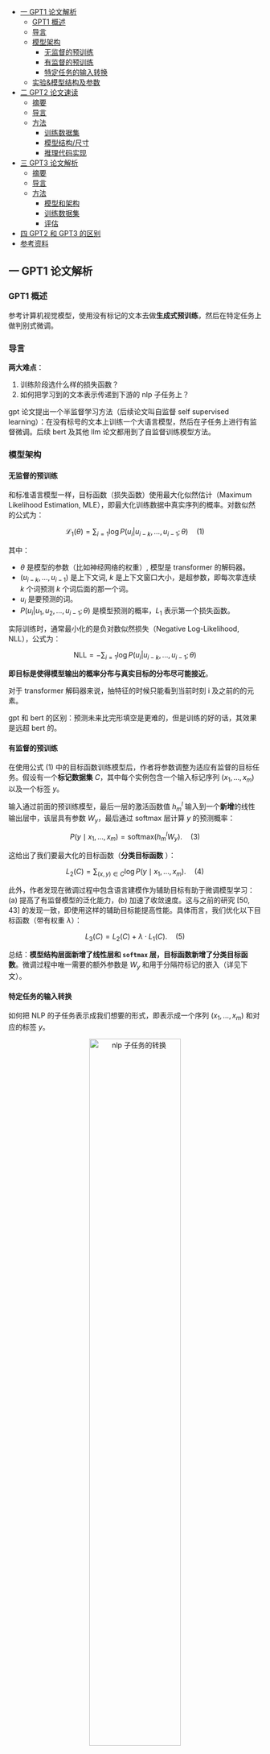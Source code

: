 - [一 GPT1 论文解析](#一-gpt1-论文解析)
  - [GPT1 概述](#gpt1-概述)
  - [导言](#导言)
  - [模型架构](#模型架构)
    - [无监督的预训练](#无监督的预训练)
    - [有监督的预训练](#有监督的预训练)
    - [特定任务的输入转换](#特定任务的输入转换)
  - [实验\&模型结构及参数](#实验模型结构及参数)
- [二 GPT2 论文速读](#二-gpt2-论文速读)
  - [摘要](#摘要)
  - [导言](#导言-1)
  - [方法](#方法)
    - [训练数据集](#训练数据集)
    - [模型结构/尺寸](#模型结构尺寸)
    - [推理代码实现](#推理代码实现)
- [三 GPT3 论文解析](#三-gpt3-论文解析)
  - [摘要](#摘要-1)
  - [导言](#导言-2)
  - [方法](#方法-1)
    - [模型和架构](#模型和架构)
    - [训练数据集](#训练数据集-1)
    - [评估](#评估)
- [四 GPT2 和 GPT3 的区别](#四-gpt2-和-gpt3-的区别)
- [参考资料](#参考资料)

## 一 GPT1 论文解析

### GPT1 概述

参考计算机视觉模型，使用没有标记的文本去做**生成式预训练**，然后在特定任务上做判别式微调。

### 导言

**两大难点**：
1. 训练阶段选什么样的损失函数？
2. 如何把学习到的文本表示传递到下游的 nlp 子任务上？

gpt 论文提出一个半监督学习方法（后续论文叫自监督 self supervised learning）：在没有标号的文本上训练一个大语言模型，然后在子任务上进行有监督微调。后续 bert 及其他 llm 论文都用到了自监督训练模型方法。

### 模型架构

#### 无监督的预训练

和标准语言模型一样，目标函数（损失函数）使用最大化似然估计（Maximum Likelihood Estimation, MLE），即最大化训练数据中真实序列的概率。对数似然的公式为：

$$
\mathcal{L_1}(\theta) = \sum_{i=1} \log P(u_i | u_{i-k}, \dots, u_{i-1}; \theta) \quad (1)$$

其中：
- $\theta$ 是模型的参数（比如神经网络的权重）, 模型是 transformer 的解码器。
- $(u_{i-k}, \dots, u_{i-1})$ 是上下文词, $k$ 是上下文窗口大小，是超参数，即每次拿连续 $k$ 个词预测 $k$ 个词后面的那一个词。
- $u_i$ 是要预测的词。
- $P(u_i | u_1, u_2, \dots, u_{i-1}; \theta)$ 是模型预测的概率，$L_1$ 表示第一个损失函数。

实际训练时，通常最小化的是负对数似然损失（Negative Log-Likelihood, NLL），公式为：

$$
\text{NLL} = - \sum_{i=1} \log P(u_i | u_{i-k}, \dots, u_{i-1}; \theta)
$$

**即目标是使得模型输出的概率分布与真实目标的分布尽可能接近**。

对于 transformer 解码器来说，抽特征的时候只能看到当前时刻 i 及之前的的元素。

gpt 和 bert 的区别：预测未来比完形填空是更难的，但是训练的好的话，其效果是远超 bert 的。

#### 有监督的预训练

在使用公式 (1) 中的目标函数训练模型后，作者将参数调整为适应有监督的目标任务。假设有一个**标记数据集** $C$，其中每个实例包含一个输入标记序列 $(x_1, \dots, x_m)$ 以及一个标签 $y$。

输入通过前面的预训练模型，最后一层的激活函数值 $h_m^l$ 输入到一个**新增**的线性输出层中，该层具有参数 $W_y$，最后通过 softmax 层计算 $y$ 的预测概率：

$$
P(y \mid x_1, \dots, x_m) = \text{softmax}(h_m^l W_y). \quad (3)
$$

这给出了我们要最大化的目标函数（**分类目标函数** ）：

$$
L_2(C) = \sum_{(x, y) \in C} \log P(y \mid x_1, \dots, x_m). \quad (4)
$$

此外，作者发现在微调过程中包含语言建模作为辅助目标有助于微调模型学习：(a) 提高了有监督模型的泛化能力，(b) 加速了收敛速度。这与之前的研究 [50, 43] 的发现一致，即使用这样的辅助目标能提高性能。具体而言，我们优化以下目标函数（带有权重 $\lambda$）：

$$
L_3(C) = L_2(C) + \lambda \cdot L_1(C). \quad (5)
$$

总结：**模型结构层面新增了线性层和 `softmax` 层，目标函数新增了分类目标函数**。微调过程中唯一需要的额外参数是 $W_y$ 和用于分隔符标记的嵌入（详见下文）。

#### 特定任务的输入转换

如何把 NLP 的子任务表示成我们想要的形式，即表示成一个序列 $(x_1, \dots, x_m)$ 和对应的标签 $y$。

<center>
<img src="../images/gpt1-3/nlp_task_transformation.png" width="60%" alt="nlp 子任务的转换">
</center>

通过上述图转换，主要是在输入序列上加入开始符号、中间符号和终止符号，这是 `gpt1` 论文的最核心创新点之一，无论输入序列怎么变换、输出线性怎么变换，中间的 `transformer` 模型都没有变化。

### 实验&模型结构及参数

1. **数据集**：BooksCorpus dataset
2. **模型架构及大小**： 12 层的 transformer 解码器结构，只有 masked self attention，每一层的维度是 768（$d_{model}$），heads 的大小是 12。

GPT1 的模型结构如下图所示:

<center>
<img src="../images/gpt1-3/gpt1-model-architecture.png" width="40%" alt="gpt1模型结构">
</center>

**模型架构 + 自监督细节**：

模型大体遵循了原始 Transformer 的设计 [62]。作者训练了一个 $12$ 层的仅包含解码器的 Transformer，其使用了带 mask 的自注意力头（$d_{model} = 768$ 和 $12$ 个注意力头）。在逐位置前馈网络中，我们使用了 $3072$ 维的内部状态。优化采用 `Adam` 优化算法 [27]，最大学习率为 $2.5e-4$。学习率在前 $2000$ 次更新中线性从零增长，并使用**余弦调度**衰减到 $0$。作者在包含 $64$ 个随机采样的、连续 $512$ 个标记序列的 `mini-batch` 上训练了 $100$ 个 `epoch`。由于模型中**广泛使用了层归一化**[2]，因此使用均值为 $0$、标准差为$0.02$ 的简单权重初始化 $N (0, 0.02)$ 即可。

采用了 $40,000$ 个合并操作的字节对编码（`BPE`）词汇表[53]，并对残差层、嵌入层和注意力层使用 0.1 概率的 dropout 进行正则化。此外，我们还使用了[37] 中提出的修改版 $L2$ 正则化，在非偏置或增益权重上设置 $w = 0.01$。激活函数采用了高斯误差线性单元（`GELU`）[18]。作者还使用了**学习到的位置嵌入层 position embedding layer**，而不是原始工作中提出的**正弦版本**。对于文本预处理，我们使用 `ftfy` 库清理 `BooksCorpus` 中的原始文本，标准化一些标点符号和空白字符，并使用 `spaCy` 分词器。

**微调细节**：

除非特别说明，我们复用了无监督预训练的超参数设置。我们在分类器中添加了 $0.1$ 的 `dropout`。对于大多数任务，学习率为 $6.25e-5$，批量大小为 $32$。**模型微调速度较快，通常 3 个 `epoch` 的训练已足够**。我们采用线性学习率衰减调度，并在 $0.2%$ 的训练过程中**进行学习率预热**。正则化权重 $\lambda$ 设置为 $0.5$。

## 二 GPT2 论文速读

> 只使用 transformer 解码器的 gpt1 发表后两个月，被只使用编码器和更大数据集训练的 bert 模型打败了。

GPT2 论文的名字是语言模型是无监督的多任务学习器。

### 摘要

制作了更大的名为 `WebText` 的包含数百万个网页的新数据集，新模型包含 1.5B 参数，核心创新点是使用 `zero-shot` 做了一些实验，并认为**大规模的训练使模型能够捕捉到丰富的语言知识和上下文信息**。简单总结就是：**GPT-2 在论文中展示了其在不同 NLP 任务上的能力，包括文本生成、翻译、问答等。这些任务是通过提供特定的提示（prompt）进行的，而不是通过传统的微调方式**。

### 导言

之前的工作都是在大数据上做无监督的预训练模型，在 nlp 下游子任务上做有监督的微调，这使得泛化到其他新的 nlp 子任务上是有成本的！

gpt2 提出 `zero-shot` 泛化到新的 nlp 下游子任务是无需成本的！**即不需要带标记的下游子任务数据集和不需要重新微调模型**。

### 方法

构建下游子任务的时候，不能再引用模型预训练阶段没有见过的开始、中间和终止符号！下游任务的输入要跟之前预训练模型的输入文本一样，**即输入的形式更像自然语言文本表示**，**这就是现如今所有 llm 的提示词 prompt 工程的开端**！

#### 训练数据集

在 Reddit 高质量帖子的基础上通过复杂的预处理工作构建了 `WebText2` 数据集，包含了 800 万个文本，总共 40GB 的文字。

#### 模型结构/尺寸

新的模型包含了 4 种不同的尺寸：

<center>
<img src="../images/gpt1-3/gpt2-Parameters.png" width="50%" alt=" 4 种 gpt2 参数">
</center>

#### 推理代码实现

`gpt2` 简单模型结构及推理代码的实现如下所示:

```python
import torch
import torch.nn as nn 
from dataclasses import dataclass
from typing import List
from transformers import GPT2Tokenizer

@dataclass
class ModelConfig:
    # config reference: https://huggingface.co/openai-community/gpt2/blob/main/config.json
    num_layers: int = 12  # n_layer
    embedding_dim: int  = 768 # hidden_size, n_embd
    num_heads: int = 12   # n_head
    vocab_size: int = 50257 # vocab_size
    

class SimpleGPT2(nn.Module):
    def __init__(self, model_config: ModelConfig):
        super(SimpleGPT2, self).__init__()
        self.num_layers = model_config.num_layers
        self.embedding_dim = model_config.embedding_dim
        self.num_heads = model_config.num_heads
        self.vocab_size = model_config.vocab_size

        self.embed_layer = nn.Embedding(self.vocab_size, self.embedding_dim)
        self.transformer_blocks = nn.ModuleList(
            nn.TransformerEncoderLayer(d_model=self.embedding_dim, nhead=self.num_heads, batch_first=True)
            for _ in range(self.num_layers)
        ) 
        self.lm_head = nn.Linear(self.embedding_dim, self.vocab_size)

    def forward(self, x):
        h = self.embed_layer(x) # [batch_size, seq_len] -> [batch_size, seq_len, embedding_dim]
        # h = h.transpose(0, 1)  # 调整维度 [seq_len, batch_size, embedding_dim]

        for transformer_block in self.transformer_blocks:
            h = transformer_block(h)
        
        # h = h.transpose(0, 1)  # 转回 [batch_size, seq_len, embedding_dim]
        logits = self.lm_head(h)

        return logits

# 在 Python 的 typing 模块中，Union、Optional 和 List 用于类型注解，
# 帮助开发者明确变量、函数参数和返回值的类型，提高代码的可读性和可靠性。

def generate_text(
    model: SimpleGPT2,
    tokenizer: GPT2Tokenizer,
    texts: List[str], 
    max_gen_len: int = 50
):
    model.eval()
    # 一个包含编码后文本的张量，形状为 (batch_size, sequence_length)
    input_ids = tokenizer.encode(texts, return_tensors="pt")
    generated_ids = input_ids # shape: (1, 4)

    with torch.no_grad():
        for _ in range(max_gen_len):
            outputs = model(generated_ids) # outputs shape: (batch_size, max_gen_len, vocab_size)
            next_token_logits = outputs[:, -1, :] # (1, vocab_size) 默认 batch_size = 1
            # 沿着指定维度方向寻找并返回最大值的索引（需要哪个维度的最大值索引就指定哪个，跟 torch.max 维度的意义不一致）
            next_token_id = torch.argmax(next_token_logits, dim=-1).unsqueeze(0) # (1, 1)
            
            # 没有使用 kv cache 优化
            generated_ids = torch.cat((generated_ids, next_token_id), dim = 1) # [batch_size, seq_len, hidden_size]
            if next_token_id.item() == tokenizer.eos_token_id:
                break
    
    # decode 的输入 token_ids 类型: Union[int, List[int], "np.ndarray", "torch.Tensor", "tf.Tensor"]
    generated_text = tokenizer.decode(generated_ids[0], skip_special_tokens=True) # (max_gen_len)
    
    return generated_text

def test_model_gen(input_text: List[str]):
    model_config = ModelConfig()
    model = SimpleGPT2(model_config)
    tokenizer = GPT2Tokenizer.from_pretrained('gpt2')
    output_text = generate_text(model, tokenizer, input_text, max_gen_len=8)
    print(output_text)


if __name__ == "__main__":
    test_model_gen("Once upon a time") 
    # 因为没有加载权重，所以输出 text 是随机输出，但形状是对的，8 个 token
    # 输出 Once upon a timeurdue Smartstocks hereditarySpanishlect flourish
```

## 三 GPT3 论文解析

GPT3 论文名字是“语言模型是 Few-Shot Learners”。论文的价值 = 新意度 * 有效性 * 问题的大小。
> GPT2 论文更像是 GPT3 论文的一个过渡。

### 摘要

作者训练了 GPT-3，一个具有 1750 亿参数的自回归语言模型，比以前任何的非稀疏语言模型大 10 倍，并在少样本 `few-shot` 设置下测试其性能。

**GPT3 作用到下游子任务的时候虽然不做任何的梯度更新或者微调，但取得了很好的成绩**！

### 导言

提出问题：之前微调后模型的泛化性可能并不是那么好，只是因为在预训练模型上有点过拟合了。
解决办法：
- 训练一个很大的预训练模型，泛化性不错（meta-learning）。
- 后面微调的时候，即使给出一些样本，但是不再更新预训练模型的权重（in—context learning）。

GPT-3 强调了 “few-shot” 学习能力，即通过少量的示例来完成特定任务。这种方法展示了 GPT-3 在没有额外微调的情况下，如何通过提供少量的任务相关示例（或甚至只有任务描述）来进行有效的预测。

在 GPT-2 和 GPT-3 的论文中，**上下文学习（context learning）是一个关键的概念，它指的是模型在处理输入数据时，如何利用上下文信息来提高其性能**。这里的上下文可以是文本中的前文信息，也可以是数据中的其他相关信息。

1，GPT-2 的上下文学习利用了**Zero-shot学习**：`GPT-2` 在没有针对特定任务进行微调的情况下，能够根据输入的上下文来执行任务。例如，如果输入一个新闻文章的开头，GPT-2 可以继续生成剩余的文章，这是因为它能够利用已有的上下文信息来推断接下来的内容。

2，`GPT-3` 中的上下文学习主要体现在：

1. **更大的上下文窗口**：GPT-3 通过增加模型的上下文窗口大小，能够处理更长的文本序列，这使得模型能够更好地理解和生成连贯的文本。

2. **Few-shot学习**：**GPT-3 在给定少量示例的情况下，能够快速适应并执行特定的任务**。例如，如果给定几个问题和答案的对，GPT-3能够理解这是一个问答任务，并在没有进一步训练的情况下生成正确的答案。

3. **上下文提示**：`GPT-3` 通过在输入中包含任务描述或示例来引导模型执行特定的任务。这种方法被称为上下文提示（contextual prompting），它使得GPT-3能够在没有显式微调的情况下执行多种任务。

4. **多任务学习**：GPT-3 在预训练阶段就接触到了多种不同的任务和数据类型，这使得它在处理新任务时能够利用之前学到的相关知识。

### 方法

`GPT3` 模型的预训练方法，包括模型架构、数据和训练过程，都类似于 `GPT2` 论文中描述的过程，**只是在模型规模、数据集规模和多样性以及训练时长上进行了相对直接的扩展**，简单讲就是数据更大、模型更大、训练时间更长！

下图通过示例对比描述了 `Fine-Tuning (FT)`、`Few-Shot (FS)`、`One-Shot (1S)`、`Zero-Shot (0S)` 的区别和原理：

<center>
<img src="../images/gpt1-3/few-zero-one-shot-eg.png" width="50%" alt="Zero-shot, one-shot and few-shot, contrasted with traditional fine-tunin">
</center>

零样本、单样本和少样本（这些是我们在这项工作中研究的）方法和传统的微调（fine-tuning）方法的区别就是**要求模型在测试时仅通过前向传播来完成任务，而不再对预训练模型进行权重更新**。我们通常在少样本设置中向模型提供几十个示例。

#### 模型和架构

GPT3 模型和 GPT2 模型架一样。
- GPT2 模型和 GPT1 模型的区别：修改初始化、预归一化（即把 Normalization 放到了模型的前面）和可以反转的词元（modified initialization, pre-normalization,
and reversible tokenization described therein）。
- GPT3 和 GPT2 的唯一不同是，在 `Transformer` 层中**采用了 `Sparse Transformer` 中的 `attention` 结构，即稀疏注意力机制**，这类似于 Sparse Transformer [CGRS19]，这允许模型处理更长的输入序列，同时减少了计算复杂度。

GPT3 设计了 8 个不同尺度的模型：

<center>
<img src="../images/gpt1-3/8-gpt-parameters.png" width="60%" alt="8种不同尺寸的 gpt3 模型">
</center>

#### 训练数据集

作者发现未经过滤或轻微过滤的 `Common Crawl` 版本的质量往往低于更精心策划的数据集。因此，我们采取了 $3$ 个步骤来提高数据集的平均质量：
1. 下载并过滤了一个与一系列高质量参考语料库相似的 `Common Crawl` 版本。
2. 在文档层面上进行了模糊去重，包括数据集内部和跨数据集的去重，以防止冗余并保持我们保留的验证集的完整性，以准确衡量过拟合情况。
3. 还将已知的高质量参考语料库添加到训练数据中，以增强 `Common Crawl` 的数据多样性。

第一和第二点（Common Crawl的处理）详细描述在附录A中。对于第三点，我们添加了几个精心策划的高质量数据集，包括一个扩展版的 `WebText` 数据集 [GPT2]，通过更长时间的链接抓取收集，首次描述在 [KMH+20] 中，两个基于互联网的书籍语料库（Books1和Books2）以及英文维基百科。

表 2.2 展示了作者在训练中使用的最终数据集混合。Common Crawl 数据来自 2016 年至 2019 年的 41 个分片，总计 45TB 的压缩纯文本，在过滤后为 570GB，大约等于 400 亿个字节对编码的标记。

值得注意的是，**在训练期间，数据集的抽样并不按照其大小的比例进行，而是我们视为高质量的数据集被更频繁地抽样**，这样 Common Crawl 和 Books2 数据集在训练过程中被抽样的次数少于一次，而其他数据集被抽样 2-3 次。这基本上接受了一小部分过拟合，以换取更高质量的训练数据。

<center>
<img src="../images/gpt1-3/gpt3-dataset.png" width="60%" alt="gpt3训练数据集">
</center>

#### 评估

对于少样本学习，我们通过从该任务的训练集中随机抽取K个示例作为条件进行评估，条件示例用1或2个换行符分隔，具体取决于任务。

$K$ 的值可以是从 $0$ 到模型上下文窗口所允许的最大值之间的任何值，对于所有模型，上下文窗口大小为 nctx = 2048，通常可以容纳 10 到 100 个示例。$K$ 值通常较大，但并非总是更有利，当有单独的开发集和测试集时，我们在开发集上尝试几个 $K$ 值，然后在测试集上运行最佳值。对于一些任务（见附录G），我们还使用自然语言提示作为（或对于K = 0，替代）示例。

## 四 GPT2 和 GPT3 的区别

**1，模型规模和参数量**：

- GPT-2的模型规模相对较小，最大版本拥有15亿个参数。
- GPT-3则显著扩大了模型规模，拥有高达1750亿个参数，这使得GPT-3在处理复杂任务时更为强大。

**2，训练数据**：

- GPT-2 使用了 40GB 的 WebText2 数据集进行训练。
- GPT-3 则使用了更大规模的数据集，包括 Common Crawl、WebText2、Books1、Books2 和 Wikipedia，总计约 45TB 的数据，清洗后约为 570GB。

**3，模型结构**：

- GPT-2 继续沿用了 GPT 的单向 Transformer 模型，将归一化层移到了 Block 的输入位置，并在最后一个自注意力块之后加了一层归一化。
- GPT-3 在模型结构上采用了 Sparse Transformer 中的 attention 结构，即稀疏注意力机制，这允许模型处理更长的输入序列，同时减少了计算复杂度。

**4，训练策略**：

- `GPT-2` 主要采用了 `zero-shot` 学习，即在没有针对特定任务进行微调的情况下，直接使用预训练模型来生成文本或执行任务。
- `GPT-3` 则采用了 `few-shot` 学习，通过**少量的示例**来指导模型完成特定任务，这使得 GPT-3 在理解和执行任务方面更为有效。

> 根据openAI官网介绍，GPT3.5 是一个系列模型，也就是保持基本训练框架不变，用不同的数据做指令微调，会得到不同的模型，这些模型都叫做 GPT3.5。值得注意的是，**都是以 GPT3 的模型架构为准，通过变换训练数据做指令微调，或引入 RLHF（Reinformcement Learning from Human Feedback）得到的**。

## 参考资料

- [GPT，GPT-2，GPT-3 论文精读【论文精读】](https://www.bilibili.com/video/BV1AF411b7xQ/?spm_id_from=333.788&vd_source=69e98dbaea70afc6b62d55a86d59e408)
- [GPT-1/GPT-2/GPT-3简介](https://zhuanlan.zhihu.com/p/473001104)
- [ChatGPT技术解析之：GPT1、GPT2与GPT3](https://juejin.cn/post/7215806457961775160)